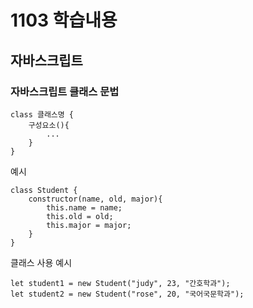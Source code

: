 # 1103 학습내용
## 자바스크립트 
### 자바스크립트 클래스 문법
```
class 클래스명 {
    구성요소(){
        ...
    }
}
```
예시
```
class Student {    
    constructor(name, old, major){
        this.name = name;
        this.old = old;
        this.major = major;
    }
}
```

클래스 사용 예시
```
let student1 = new Student("judy", 23, "간호학과");
let student2 = new Student("rose", 20, "국어국문학과");
```

